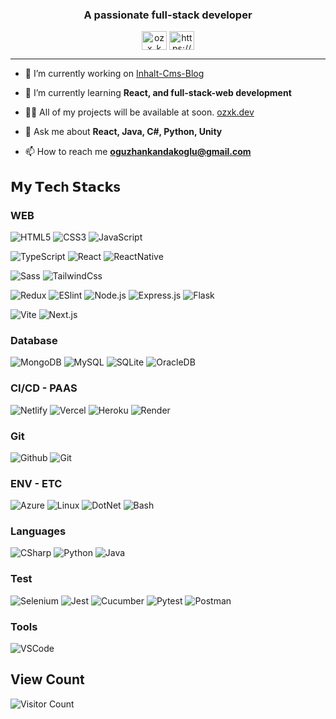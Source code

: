 <h3 align="center">A passionate full-stack developer</h3>

<p align="center" >
<a href="https://twitter.com/ozx_k" target="blank"><img align="center" src="https://raw.githubusercontent.com/rahuldkjain/github-profile-readme-generator/master/src/images/icons/Social/twitter.svg" alt="ozx_k" height="30" width="40" /></a>
<a href="https://linkedin.com/in/https://www.linkedin.com/in/o%c4%9fuzhan-kandako%c4%9flu-857b45185/" target="blank"><img align="center" src="https://raw.githubusercontent.com/rahuldkjain/github-profile-readme-generator/master/src/images/icons/Social/linked-in-alt.svg" alt="https://www.linkedin.com/in/o%c4%9fuzhan-kandako%c4%9flu-857b45185/" height="30" width="40" /></a>
</p>
<hr>

- 🔭 I’m currently working on [Inhalt-Cms-Blog](https://github.com/Ouzx/inhalt-cms)

- 🌱 I’m currently learning **React, and full-stack-web development**

- 👨‍💻 All of my projects will be available at soon. [ozxk.dev](ozxk.dev)

- 💬 Ask me about **React, Java, C#, Python, Unity**

- 📫 How to reach me **oguzhankandakoglu@gmail.com**


## 𝗠𝘆 𝗧𝗲𝗰h 𝗦𝘁𝗮𝗰𝗸s

### WEB
![HTML5](https://img.shields.io/badge/-HTML5-%23E44D27?style=flat-square&logo=html5&logoColor=ffffff)
![CSS3](https://img.shields.io/badge/-CSS3-%231572B6?style=flat-square&logo=css3)
![JavaScript](https://img.shields.io/badge/-JavaScript-%23F7DF1C?style=flat-square&logo=javascript&logoColor=000000&labelColor=%23F7DF1C&color=%23FFCE5A)

![TypeScript](https://img.shields.io/badge/-TypeScript-007ACC?style=flat-square&logo=typescript&logoColor=white)
![React](https://img.shields.io/badge/-React-%23282C34?style=flat-square&logo=react)
![ReactNative](https://img.shields.io/badge/-React%20Native-%2320232a?style=flat-square&logo=react&logoColor=61dbfb)

![Sass](https://img.shields.io/badge/-Sass-%23CC6699?style=flat-square&logo=sass&logoColor=ffffff)
![TailwindCss](https://img.shields.io/badge/-TailwindCss-%231a202c?style=flat-square&logo=tailwind-css)

![Redux](https://img.shields.io/badge/-Redux-%23764ABC?style=flat-square&logo=redux&logoColor=ffffff)
![ESlint](https://img.shields.io/badge/-ESLint-%234B32C3?style=flat-square&logo=eslint)
![Node.js](https://img.shields.io/badge/-Node.js-%2343853D?style=flat-square&logo=node.js&logoColor=ffffff)
![Express.js](https://img.shields.io/badge/-Express.js-%23006400?style=flat-square&logo=express&logoColor=ffffff)
![Flask](https://img.shields.io/badge/-Flask-%23000?style=flat-square&logo=flask&logoColor=ffffff)

![Vite](https://img.shields.io/badge/-Vite-%2361F7CF?style=flat-square&logo=vite&logoColor=000)
![Next.js](https://img.shields.io/badge/-Next.js-%23000000?style=flat-square&logo=next.js&logoColor=ffffff)

### Database
![MongoDB](https://img.shields.io/badge/-MongoDB-%2347A248?style=flat-square&logo=mongodb&logoColor=ffffff)
![MySQL](https://img.shields.io/badge/-MySQL-%234479A1?style=flat-square&logo=mysql&logoColor=ffffff)
![SQLite](https://img.shields.io/badge/-SQLite-%23005A9C?style=flat-square&logo=sqlite&logoColor=ffffff)
![OracleDB](https://img.shields.io/badge/-OracleDB-%23E85D00?style=flat-square&logo=oracledb&logoColor=ffffff)

### CI/CD - PAAS
![Netlify](https://img.shields.io/badge/-Netlify-%2300C7B7?style=flat-square&logo=netlify&logoColor=ffffff)
![Vercel](https://img.shields.io/badge/-Vercel-%23ffffff?style=flat-square&logo=vercel&logoColor=000000)
![Heroku](https://img.shields.io/badge/-Heroku-purple?style=flat-square&logo=heroku&logoColor=ffffff)
![Render](https://img.shields.io/badge/-Render.com-%230070BA?style=flat-square&logo=render&logoColor=ffffff.)

### Git
![Github](https://img.shields.io/badge/-GitHub-%23181717?style=flat-square&logo=github&logoColor=ffffff)
![Git](https://img.shields.io/badge/-Git-%23F05032?style=flat-square&logo=git&logoColor=%23ffffff)

### ENV - ETC
![Azure](https://img.shields.io/badge/-Azure-%234B83AF?style=flat-square&logo=azure&logoColor=ffffff)
![Linux](https://img.shields.io/badge/-Linux-%23FCC624?style=flat-square&logo=linux&logoColor=000)
![DotNet](https://img.shields.io/badge/-.NET-%230078D7?style=flat-square&logo=.net&logoColor=ffffff)
![Bash](https://img.shields.io/badge/-Bash-%230078D4?style=flat-square&logo=bash&logoColor=ffffff)

### Languages
![CSharp](https://img.shields.io/badge/-C%23-%23178600?style=flat-square&logo=c-sharp&logoColor=ffffff)
![Python](https://img.shields.io/badge/-Python-%2314354C?style=flat-square&logo=python&logoColor=ffffff)
![Java](https://img.shields.io/badge/-Java-%23ED8B00?style=flat-square&logo=java&logoColor=ffffff)

### Test
![Selenium](https://img.shields.io/badge/-Selenium-%232FA44F?style=flat-square&logo=selenium&logoColor=ffffff)
![Jest](https://img.shields.io/badge/-Jest-%23C21325?style=flat-square&logo=jest&logoColor=ffffff)
![Cucumber](https://img.shields.io/badge/-Cucumber-%23004880?style=flat-square&logo=cucumber&logoColor=ffffff)
![Pytest](https://img.shields.io/badge/-PyTest-%230F7017?style=flat-square&logo=pytest&logoColor=ffffff)
![Postman](https://img.shields.io/badge/-Postman-%235779A3?style=flat-square&logo=postman&logoColor)

### Tools
![VSCode](https://img.shields.io/badge/-Visual%20Studio%20Code-%23007ACC?style=flat-square&logo=visual-studio-code&logoColor=ffffff)

## View Count
![Visitor Count](https://profile-counter.glitch.me/{Ouzx}/count.svg)
